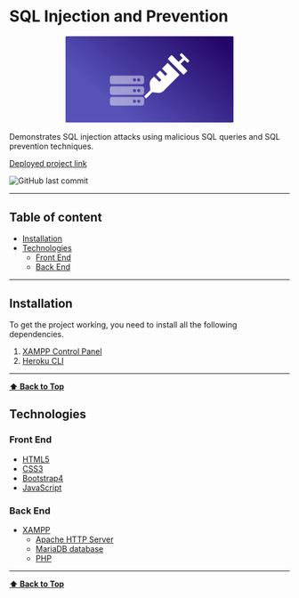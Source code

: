 # SQL Injection and Prevention

<p align="center">
<a href="https://sql-injection-and-prevention.herokuapp.com/">
<img src="SQL-Injection.png" width="60%" alt="sql-injection-and-prevention" />
</a>
</p>

Demonstrates SQL injection attacks using malicious SQL queries and SQL prevention techniques.

[Deployed project link](https://sql-injection-and-prevention.herokuapp.com/)

![GitHub last commit](https://img.shields.io/github/last-commit/AswinBarath/sql-injection-and-prevention)

---

## Table of content

- [Installation](#Installation)
- [Technologies](#Technologies)
  - [Front End](#Front-End)
  - [Back End](#Back-End)

---

## Installation
To get the project working, you need to install all the following dependencies.
1. [XAMPP Control Panel](https://www.apachefriends.org/download.html)
2. [Heroku CLI](https://devcenter.heroku.com/articles/heroku-cli)

---

**[⬆ Back to Top](#Table-of-content)**

## Technologies

### Front End

- [HTML5](https://html.com/)
- [CSS3](https://www.w3.org/Style/CSS/Overview.en.html)
- [Bootstrap4](https://getbootstrap.com/)
- [JavaScript](https://www.javascript.com/)

### Back End

- [XAMPP](https://www.apachefriends.org/download.html)
    - [Apache HTTP Server](https://httpd.apache.org/)
    - [MariaDB database](https://mariadb.com/)
    - [PHP](https://www.php.net/)

---

**[⬆ Back to Top](#Table-of-content)**